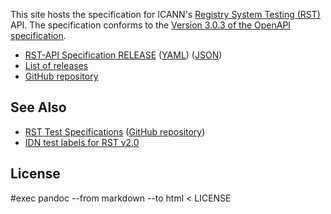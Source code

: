 This site hosts the specification for ICANN's [Registry System Testing
(RST)](https://icann.org/resources/registry-system-testing-v2.0/) API. The
specification conforms to the [Version 3.0.3 of the OpenAPI
specification](https://spec.openapis.org/oas/v3.0.3).

* [RST-API Specification RELEASE](rst-api-spec.html?version=RELEASE)
  ([YAML](https://github.com/icann/rst-api-spec/releases/download/RELEASE/rst-api-spec.yaml))
  ([JSON](https://github.com/icann/rst-api-spec/releases/download/RELEASE/rst-api-spec.json))
* [List of releases](https://github.com/icann/rst-api-spec/releases)
* [GitHub repository](https://github.com/icann/rst-api-spec/)

## See Also

* [RST Test Specifications](https://icann.github.io/rst-test-specs/)
  ([GitHub repository](https://github.com/icann/rst-test-specs))
* [IDN test labels for RST v2.0](https://github.com/icann/rst-idn-test-labels)

## License

#exec pandoc --from markdown --to html < LICENSE
